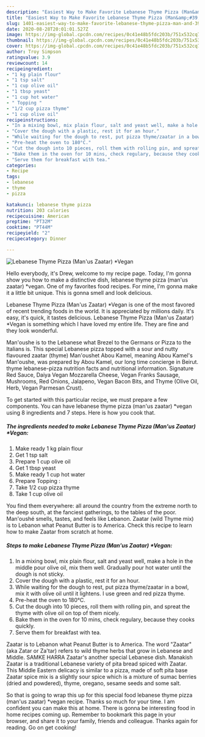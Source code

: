 ```yaml
---
description: "Easiest Way to Make Favorite Lebanese Thyme Pizza (Man&amp;#39;us Zaatar) *Vegan"
title: "Easiest Way to Make Favorite Lebanese Thyme Pizza (Man&amp;#39;us Zaatar) *Vegan"
slug: 1401-easiest-way-to-make-favorite-lebanese-thyme-pizza-man-and-39-us-zaatar-vegan
date: 2020-08-28T20:01:01.527Z
image: https://img-global.cpcdn.com/recipes/0c41e48b5fdc203b/751x532cq70/lebanese-thyme-pizza-manus-zaatar-vegan-recipe-main-photo.jpg
thumbnail: https://img-global.cpcdn.com/recipes/0c41e48b5fdc203b/751x532cq70/lebanese-thyme-pizza-manus-zaatar-vegan-recipe-main-photo.jpg
cover: https://img-global.cpcdn.com/recipes/0c41e48b5fdc203b/751x532cq70/lebanese-thyme-pizza-manus-zaatar-vegan-recipe-main-photo.jpg
author: Troy Simpson
ratingvalue: 3.9
reviewcount: 14
recipeingredient:
- "1 kg plain flour"
- "1 tsp salt"
- "1 cup olive oil"
- "1 tbsp yeast"
- "1 cup hot water"
- " Topping "
- "1/2 cup pizza thyme"
- "1 cup olive oil"
recipeinstructions:
- "In a mixing bowl, mix plain flour, salt and yeast well, make a hole in the middle pour olive oil, mix them well. Gradually pour hot water until the dough is not sticky."
- "Cover the dough with a plastic, rest it for an hour."
- "While waiting for the dough to rest, put pizza thyme/zaatar in a bowl, mix it with olive oil until it lightens. I use green and red pizza thyme."
- "Pre-heat the oven to 180°C."
- "Cut the dough into 10 pieces, roll them with rolling pin, and spreat the thyme with olive oil on top of them nicely."
- "Bake them in the oven for 10 mins, check regulary, because they cooks quickly."
- "Serve them for breakfast with tea."
categories:
- Recipe
tags:
- lebanese
- thyme
- pizza

katakunci: lebanese thyme pizza 
nutrition: 203 calories
recipecuisine: American
preptime: "PT32M"
cooktime: "PT44M"
recipeyield: "2"
recipecategory: Dinner

---
```



![Lebanese Thyme Pizza (Man&#39;us Zaatar) *Vegan](https://img-global.cpcdn.com/recipes/0c41e48b5fdc203b/751x532cq70/lebanese-thyme-pizza-manus-zaatar-vegan-recipe-main-photo.jpg)

Hello everybody, it's Drew, welcome to my recipe page. Today, I'm gonna show you how to make a distinctive dish, lebanese thyme pizza (man&#39;us zaatar) *vegan. One of my favorites food recipes. For mine, I'm gonna make it a little bit unique. This is gonna smell and look delicious.

Lebanese Thyme Pizza (Man&#39;us Zaatar) *Vegan is one of the most favored of recent trending foods in the world. It is appreciated by millions daily. It's easy, it's quick, it tastes delicious. Lebanese Thyme Pizza (Man&#39;us Zaatar) *Vegan is something which I have loved my entire life. They are fine and they look wonderful.

Man&#39;oushe is to the Lebanese what Brezel to the Germans or Pizza to the Italians is. This special Lebanese pizza topped with a sour and nutty flavoured zaatar (thyme) Man&#39;oushet Abou Kamel, meaning Abou Kamel&#39;s Man&#39;oushe, was prepared by Abou Kamel, our long time concierge in Beirut. thyme lebanese-pizza nutrition facts and nutritional information. Signature Red Sauce, Daiya Vegan Mozzarella Cheese, Vegan Franks Sausage, Mushrooms, Red Onions, Jalapeno, Vegan Bacon Bits, and Thyme (Olive Oil, Herb, Vegan Parmesan Crust).


To get started with this particular recipe, we must prepare a few components. You can have lebanese thyme pizza (man&#39;us zaatar) *vegan using 8 ingredients and 7 steps. Here is how you cook that.

<!--inarticleads1-->

##### The ingredients needed to make Lebanese Thyme Pizza (Man&#39;us Zaatar) *Vegan:

1. Make ready 1 kg plain flour
1. Get 1 tsp salt
1. Prepare 1 cup olive oil
1. Get 1 tbsp yeast
1. Make ready 1 cup hot water
1. Prepare  Topping :
1. Take 1/2 cup pizza thyme
1. Take 1 cup olive oil


You find them everywhere: all around the country from the extreme north to the deep south, at the fanciest gatherings, to the tables of the poor. Man&#39;oushé smells, tastes, and feels like Lebanon. Zaatar (wild Thyme mix) is to Lebanon what Peanut Butter is to America. Check this recipe to learn how to make Zaatar from scratch at home. 

<!--inarticleads2-->

##### Steps to make Lebanese Thyme Pizza (Man&#39;us Zaatar) *Vegan:

1. In a mixing bowl, mix plain flour, salt and yeast well, make a hole in the middle pour olive oil, mix them well. Gradually pour hot water until the dough is not sticky.
1. Cover the dough with a plastic, rest it for an hour.
1. While waiting for the dough to rest, put pizza thyme/zaatar in a bowl, mix it with olive oil until it lightens. I use green and red pizza thyme.
1. Pre-heat the oven to 180°C.
1. Cut the dough into 10 pieces, roll them with rolling pin, and spreat the thyme with olive oil on top of them nicely.
1. Bake them in the oven for 10 mins, check regulary, because they cooks quickly.
1. Serve them for breakfast with tea.


Zaatar is to Lebanon what Peanut Butter is to America. The word &#34;Zaatar&#34; (aka Zatar or Za&#39;tar) refers to wild thyme herbs that grow in Lebanese and Middle. SAMKE HARRA Zaatar&#39;s another special Lebanese dish. Manakish Zaatar is a traditional Lebanese variety of pita bread spiced with Zaatar. This Middle Eastern delicacy is similar to a pizza, made of soft pita base Zaatar spice mix is a slightly sour spice which is a mixture of sumac berries (dried and powdered), thyme, oregano, sesame seeds and some salt. 

So that is going to wrap this up for this special food lebanese thyme pizza (man&#39;us zaatar) *vegan recipe. Thanks so much for your time. I am confident you can make this at home. There is gonna be interesting food in home recipes coming up. Remember to bookmark this page in your browser, and share it to your family, friends and colleague. Thanks again for reading. Go on get cooking!
